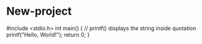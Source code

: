 # New-project

#include <stdio.h>
int main() {
   // printf() displays the string inside quotation
   printf("Hello, World!");
   return 0;
}
